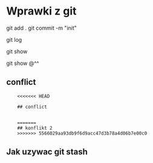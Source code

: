 # Wprawki z git


git add .
git commit -m "init"


git log

git show

git show @^^

## conflict

```
    <<<<<<< HEAD

    ## conflict


    =======
    ## konflikt 2
    >>>>>>> 5566029aa93db9f6d9acc47d3b78a4d06b7e00c0
```

## Jak uzywac git stash
